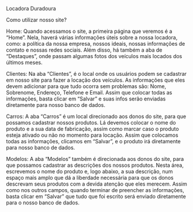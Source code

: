 Locadora Duradoura

Como utilizar nosso site?

Home: Quando acessamos o site, a primeira página que veremos é a “Home”. Nela, haverá várias informações úteis sobre a nossa locadora, como: a política da nossa empresa, nossos ideais, nossas informações de contato e nossas redes sociais. Além disso, há também a aba de “Destaques”, onde passam algumas fotos dos veículos mais locados dos últimos meses.

Clientes: Na aba “Clientes”, é o local onde os usuários podem se cadastrar em nosso site para fazer a locação dos veículos. As informações que eles devem adicionar para que tudo ocorra sem problemas são: Nome, Sobrenome, Endereço, Telefone e Email. Assim que colocar todas as informações, basta clicar em “Salvar” e suas infos serão enviadas diretamente para nosso banco de dados.

Carros: A aba “Carros” é um local direcionado aos donos do site, para que possamos cadastrar nossos produtos. Lá devemos colocar o nome do produto e a sua data de fabricação, assim como marcar caso o produto esteja ativado ou não no momento para locação. Assim que colocamos todas as informações, clicamos em “Salvar”, e o produto irá diretamente para nosso banco de dados.

Modelos: A aba “Modelos” também é direcionada aos donos do site, para que possamos cadastrar as descrições dos nossos produtos. Nesta área, escrevemos o nome do produto e, logo abaixo, a sua descrição, num espaço mais amplo que dá a liberdade necessária para que os donos descrevam seus produtos com a devida atenção que eles merecem. Assim como nos outros campos, quando terminar de preencher as informações, basta clicar em “Salvar” que tudo que foi escrito será enviado diretamente para o nosso banco de dados.
